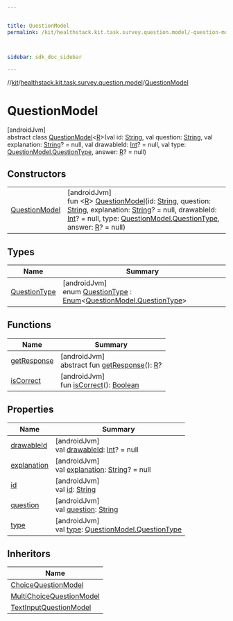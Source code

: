 ```yaml
---


title: QuestionModel
permalink: /kit/healthstack.kit.task.survey.question.model/-question-model/index.html



sidebar: sdk_doc_sidebar

---
```



//[kit](/kit.html)/[healthstack.kit.task.survey.question.model](../index.html)/[QuestionModel](index.html)



# QuestionModel



[androidJvm]\
abstract class [QuestionModel](index.html)&lt;[R](index.html)&gt;(val id: [String](https://kotlinlang.org/api/latest/jvm/stdlib/kotlin/-string/index.html), val question: [String](https://kotlinlang.org/api/latest/jvm/stdlib/kotlin/-string/index.html), val explanation: [String](https://kotlinlang.org/api/latest/jvm/stdlib/kotlin/-string/index.html)? = null, val drawableId: [Int](https://kotlinlang.org/api/latest/jvm/stdlib/kotlin/-int/index.html)? = null, val type: [QuestionModel.QuestionType](-question-type/index.html), answer: [R](index.html)? = null)



## Constructors


| | |
|---|---|
| [QuestionModel](-question-model.html) | [androidJvm]<br>fun &lt;[R](index.html)&gt; [QuestionModel](-question-model.html)(id: [String](https://kotlinlang.org/api/latest/jvm/stdlib/kotlin/-string/index.html), question: [String](https://kotlinlang.org/api/latest/jvm/stdlib/kotlin/-string/index.html), explanation: [String](https://kotlinlang.org/api/latest/jvm/stdlib/kotlin/-string/index.html)? = null, drawableId: [Int](https://kotlinlang.org/api/latest/jvm/stdlib/kotlin/-int/index.html)? = null, type: [QuestionModel.QuestionType](-question-type/index.html), answer: [R](index.html)? = null) |


## Types


| Name | Summary |
|---|---|
| [QuestionType](-question-type/index.html) | [androidJvm]<br>enum [QuestionType](-question-type/index.html) : [Enum](https://kotlinlang.org/api/latest/jvm/stdlib/kotlin/-enum/index.html)&lt;[QuestionModel.QuestionType](-question-type/index.html)&gt; |


## Functions


| Name | Summary |
|---|---|
| [getResponse](get-response.html) | [androidJvm]<br>abstract fun [getResponse](get-response.html)(): [R](index.html)? |
| [isCorrect](is-correct.html) | [androidJvm]<br>fun [isCorrect](is-correct.html)(): [Boolean](https://kotlinlang.org/api/latest/jvm/stdlib/kotlin/-boolean/index.html) |


## Properties


| Name | Summary |
|---|---|
| [drawableId](drawable-id.html) | [androidJvm]<br>val [drawableId](drawable-id.html): [Int](https://kotlinlang.org/api/latest/jvm/stdlib/kotlin/-int/index.html)? = null |
| [explanation](explanation.html) | [androidJvm]<br>val [explanation](explanation.html): [String](https://kotlinlang.org/api/latest/jvm/stdlib/kotlin/-string/index.html)? = null |
| [id](id.html) | [androidJvm]<br>val [id](id.html): [String](https://kotlinlang.org/api/latest/jvm/stdlib/kotlin/-string/index.html) |
| [question](question.html) | [androidJvm]<br>val [question](question.html): [String](https://kotlinlang.org/api/latest/jvm/stdlib/kotlin/-string/index.html) |
| [type](type.html) | [androidJvm]<br>val [type](type.html): [QuestionModel.QuestionType](-question-type/index.html) |


## Inheritors


| Name |
|---|
| [ChoiceQuestionModel](../-choice-question-model/index.html) |
| [MultiChoiceQuestionModel](../-multi-choice-question-model/index.html) |
| [TextInputQuestionModel](../-text-input-question-model/index.html) |



